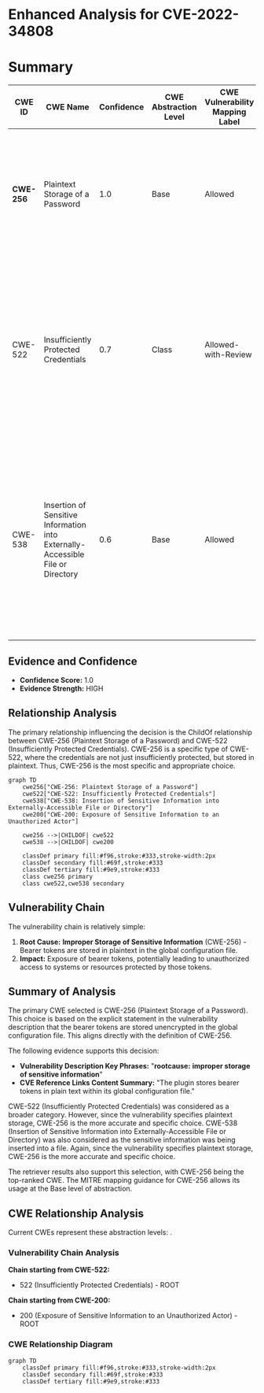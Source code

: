 # Enhanced Analysis for CVE-2022-34808

# Summary
| CWE ID | CWE Name | Confidence | CWE Abstraction Level | CWE Vulnerability Mapping Label | CWE-Vulnerability Mapping Notes |
|---|---|---|---|---|---|
| **CWE-256** | Plaintext Storage of a Password | 1.0 | Base | Allowed | **Primary CWE** The vulnerability explicitly states that the bearer tokens are stored unencrypted (plaintext) in the global configuration file. |
| CWE-522 | Insufficiently Protected Credentials | 0.7 | Class | Allowed-with-Review | **Secondary Candidate** This CWE is a parent of CWE-256, representing a broader category of vulnerabilities involving insecure storage of credentials. While applicable, CWE-256 is more specific. |
| CWE-538 | Insertion of Sensitive Information into Externally-Accessible File or Directory | 0.6 | Base | Allowed | **Secondary Candidate** This CWE addresses the storage of sensitive data in accessible files. The vulnerability involves storing bearer tokens in a file accessible to users with access to the Jenkins controller file system. |

## Evidence and Confidence

*   **Confidence Score:** 1.0
*   **Evidence Strength:** HIGH

## Relationship Analysis
The primary relationship influencing the decision is the ChildOf relationship between CWE-256 (Plaintext Storage of a Password) and CWE-522 (Insufficiently Protected Credentials). CWE-256 is a specific type of CWE-522, where the credentials are not just insufficiently protected, but stored in plaintext. Thus, CWE-256 is the most specific and appropriate choice.

```mermaid
graph TD
    cwe256["CWE-256: Plaintext Storage of a Password"]
    cwe522["CWE-522: Insufficiently Protected Credentials"]
    cwe538["CWE-538: Insertion of Sensitive Information into Externally-Accessible File or Directory"]
    cwe200["CWE-200: Exposure of Sensitive Information to an Unauthorized Actor"]
    
    cwe256 -->|CHILDOF| cwe522
    cwe538 -->|CHILDOF| cwe200

    classDef primary fill:#f96,stroke:#333,stroke-width:2px
    classDef secondary fill:#69f,stroke:#333
    classDef tertiary fill:#9e9,stroke:#333
    class cwe256 primary
    class cwe522,cwe538 secondary
```

## Vulnerability Chain
The vulnerability chain is relatively simple:

1.  **Root Cause:** **Improper Storage of Sensitive Information** (CWE-256) - Bearer tokens are stored in plaintext in the global configuration file.
2.  **Impact:** Exposure of bearer tokens, potentially leading to unauthorized access to systems or resources protected by those tokens.

## Summary of Analysis
The primary CWE selected is CWE-256 (Plaintext Storage of a Password). This choice is based on the explicit statement in the vulnerability description that the bearer tokens are stored unencrypted in the global configuration file. This aligns directly with the definition of CWE-256.

The following evidence supports this decision:

*   **Vulnerability Description Key Phrases:** "**rootcause:** **improper storage of sensitive information**"
*   **CVE Reference Links Content Summary:** "The plugin stores bearer tokens in plain text within its global configuration file."

CWE-522 (Insufficiently Protected Credentials) was considered as a broader category. However, since the vulnerability specifies plaintext storage, CWE-256 is the more accurate and specific choice. CWE-538 (Insertion of Sensitive Information into Externally-Accessible File or Directory) was also considered as the sensitive information was being inserted into a file. Again, since the vulnerability specifies plaintext storage, CWE-256 is the more accurate and specific choice.

The retriever results also support this selection, with CWE-256 being the top-ranked CWE. The MITRE mapping guidance for CWE-256 allows its usage at the Base level of abstraction.


## CWE Relationship Analysis

Current CWEs represent these abstraction levels: .


### Vulnerability Chain Analysis

**Chain starting from CWE-522:**
- 522 (Insufficiently Protected Credentials) - ROOT


**Chain starting from CWE-200:**
- 200 (Exposure of Sensitive Information to an Unauthorized Actor) - ROOT



### CWE Relationship Diagram

```mermaid
graph TD
    classDef primary fill:#f96,stroke:#333,stroke-width:2px
    classDef secondary fill:#69f,stroke:#333
    classDef tertiary fill:#9e9,stroke:#333
```